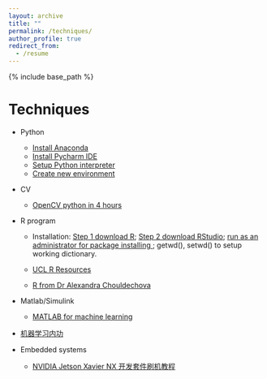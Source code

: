 ```yaml
---
layout: archive
title: ""
permalink: /techniques/
author_profile: true
redirect_from:
  - /resume
---
```


{% include base_path %}


Techniques
====

* Python
  * [Install Anaconda](https://www.youtube.com/watch?v=5mDYijMfSzs)
  * [Install Pycharm IDE](https://www.youtube.com/watch?v=SZUNUB6nz3g)
  * [Setup Python interpreter](https://www.youtube.com/watch?v=e53lRPmWrMI)
  * [Create new environment](stackoverflow.com/questions/58568175/upgrade-to-python-3-8-using-conda)


* CV
    * [OpenCV python in 4 hours](https://www.youtube.com/watch?v=oXlwWbU8l2o)

* R program

    * Installation: [Step 1 download R](https://cran.r-project.org/bin/windows/base/); [Step 2 download RStudio](https://www.rstudio.com/products/rstudio/download/#download); [run as an administrator for package installing ](https://community.rstudio.com/t/unable-to-install-packages-create-library/43031/4); getwd(), setwd() to setup working dictionary.

    * [UCL R Resources](ucl.ac.uk/~uctqiax/PUBLG100/2015/resources.html)

    * [R from Dr Alexandra Chouldechova](https://www.andrew.cmu.edu/user/achoulde/)

* Matlab/Simulink
    * [MATLAB for machine learning](https://uk.mathworks.com/solutions/machine-learning.html)

* [机器学习内功](http://www.wdong.org/ji-qi-xue-xi-nei-gong-zong-gang.html)

* Embedded systems
    * [NVIDIA Jetson Xavier NX 开发套件刷机教程](https://blog.csdn.net/zbb297918657/article/details/106390209)


<!---

Publications
======
  <ul>{% for post in site.publications %}
    {% include archive-single-cv.html %}
  {% endfor %}</ul>
  
-->  

